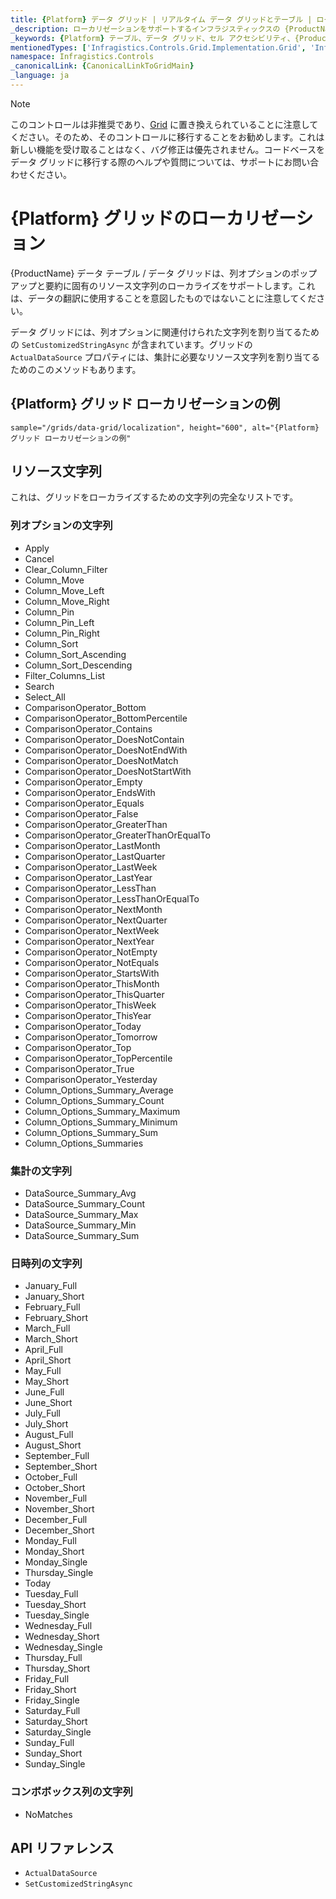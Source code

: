 ```yaml
---
title: {Platform} データ グリッド | リアルタイム データ グリッドとテーブル | ローカリゼーション | インフラジスティックス
_description: ローカリゼーションをサポートするインフラジスティックスの {ProductName} データ テーブルとグリッドを試しましょう。{ProductName} テーブルのチュートリアルをご覧ください。
_keywords: {Platform} テーブル、データ グリッド、セル アクセシビリティ、{ProductName}、インフラジスティック
mentionedTypes: ['Infragistics.Controls.Grid.Implementation.Grid', 'Infragistics.Controls.Grid.Implementation.Column']
namespace: Infragistics.Controls
_canonicalLink: {CanonicalLinkToGridMain}
_language: ja
---
```


<!-- Blazor, WebComponents -->

> [!Note]
このコントロールは非推奨であり、[Grid](../data-grid.md) に置き換えられていることに注意してください。そのため、そのコントロールに移行することをお勧めします。これは新しい機能を受け取ることはなく、バグ修正は優先されません。コードベースをデータ グリッドに移行する際のヘルプや質問については、サポートにお問い合わせください。

<!-- end: Blazor, WebComponents -->

# {Platform} グリッドのローカリゼーション

{ProductName} データ テーブル / データ グリッドは、列オプションのポップアップと要約に固有のリソース文字列のローカライズをサポートします。これは、データの翻訳に使用することを意図したものではないことに注意してください。

<!-- Blazor -->
データ グリッドには、列オプションに関連付けられた文字列を割り当てるための `SetCustomizedStringAsync` が含まれています。グリッドの `ActualDataSource` プロパティには、集計に必要なリソース文字列を割り当てるためのこのメソッドもあります。
<!-- end: Blazor -->

## {Platform} グリッド ローカリゼーションの例

`sample="/grids/data-grid/localization", height="600", alt="{Platform} グリッド ローカリゼーションの例"`



<div class="divider--half"></div>

## リソース文字列

これは、グリッドをローカライズするための文字列の完全なリストです。

### 列オプションの文字列

- Apply
- Cancel
- Clear_Column_Filter
- Column_Move
- Column_Move_Left
- Column_Move_Right
- Column_Pin
- Column_Pin_Left
- Column_Pin_Right
- Column_Sort
- Column_Sort_Ascending
- Column_Sort_Descending
- Filter_Columns_List
- Search
- Select_All
- ComparisonOperator_Bottom
- ComparisonOperator_BottomPercentile
- ComparisonOperator_Contains
- ComparisonOperator_DoesNotContain
- ComparisonOperator_DoesNotEndWith
- ComparisonOperator_DoesNotMatch
- ComparisonOperator_DoesNotStartWith
- ComparisonOperator_Empty
- ComparisonOperator_EndsWith
- ComparisonOperator_Equals
- ComparisonOperator_False
- ComparisonOperator_GreaterThan
- ComparisonOperator_GreaterThanOrEqualTo
- ComparisonOperator_LastMonth
- ComparisonOperator_LastQuarter
- ComparisonOperator_LastWeek
- ComparisonOperator_LastYear
- ComparisonOperator_LessThan
- ComparisonOperator_LessThanOrEqualTo
- ComparisonOperator_NextMonth
- ComparisonOperator_NextQuarter
- ComparisonOperator_NextWeek
- ComparisonOperator_NextYear
- ComparisonOperator_NotEmpty
- ComparisonOperator_NotEquals
- ComparisonOperator_StartsWith
- ComparisonOperator_ThisMonth
- ComparisonOperator_ThisQuarter
- ComparisonOperator_ThisWeek
- ComparisonOperator_ThisYear
- ComparisonOperator_Today
- ComparisonOperator_Tomorrow
- ComparisonOperator_Top
- ComparisonOperator_TopPercentile
- ComparisonOperator_True
- ComparisonOperator_Yesterday
- Column_Options_Summary_Average
- Column_Options_Summary_Count
- Column_Options_Summary_Maximum
- Column_Options_Summary_Minimum
- Column_Options_Summary_Sum
- Column_Options_Summaries

### 集計の文字列

- DataSource_Summary_Avg
- DataSource_Summary_Count
- DataSource_Summary_Max
- DataSource_Summary_Min
- DataSource_Summary_Sum

<!-- React, WebComponents -->
### 日時列の文字列

- January_Full
- January_Short
- February_Full
- February_Short
- March_Full
- March_Short
- April_Full
- April_Short
- May_Full
- May_Short
- June_Full
- June_Short
- July_Full
- July_Short
- August_Full
- August_Short
- September_Full
- September_Short
- October_Full
- October_Short
- November_Full
- November_Short
- December_Full
- December_Short
- Monday_Full
- Monday_Short
- Monday_Single
- Thursday_Single
- Today
- Tuesday_Full
- Tuesday_Short
- Tuesday_Single
- Wednesday_Full
- Wednesday_Short
- Wednesday_Single
- Thursday_Full
- Thursday_Short
- Friday_Full
- Friday_Short
- Friday_Single
- Saturday_Full
- Saturday_Short
- Saturday_Single
- Sunday_Full
- Sunday_Short
- Sunday_Single

### コンボボックス列の文字列

- NoMatches
<!-- end: React, WebComponents -->

## API リファレンス

 - `ActualDataSource`
 - `SetCustomizedStringAsync`